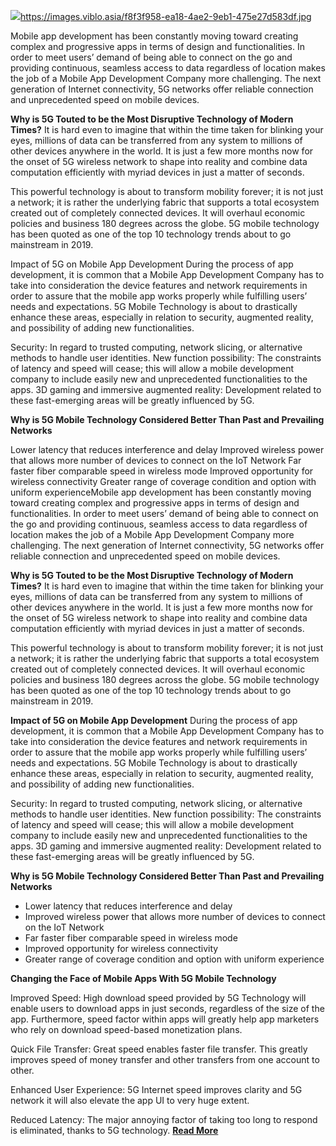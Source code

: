 ![](https://images.viblo.asia/f8f3f958-ea18-4ae2-9eb1-475e27d583df.jpg)https://images.viblo.asia/f8f3f958-ea18-4ae2-9eb1-475e27d583df.jpg

Mobile app development has been constantly moving toward creating complex and progressive apps in terms of design and functionalities. In order to meet users’ demand of being able to connect on the go and providing continuous, seamless access to data regardless of location makes the job of a Mobile App Development Company more challenging. The next generation of Internet connectivity, 5G networks offer reliable connection and unprecedented speed on mobile devices.

**Why is 5G Touted to be the Most Disruptive Technology of Modern Times?**
It is hard even to imagine that within the time taken for blinking your eyes, millions of data can be transferred from any system to millions of other devices anywhere in the world. It is just a few more months now for the onset of 5G wireless network to shape into reality and combine data computation efficiently with myriad devices in just a matter of seconds.

This powerful technology is about to transform mobility forever; it is not just a network; it is rather the underlying fabric that supports a total ecosystem created out of completely connected devices. It will overhaul economic policies and business 180 degrees across the globe. 5G mobile technology has been quoted as one of the top 10 technology trends about to go mainstream in 2019.

Impact of 5G on Mobile App Development
During the process of app development, it is common that a Mobile App Development Company has to take into consideration the device features and network requirements in order to assure that the mobile app works properly while fulfilling users’ needs and expectations.  5G Mobile Technology is about to drastically enhance these areas, especially in relation to security, augmented reality, and possibility of adding new functionalities.

Security: In regard to trusted computing, network slicing, or alternative methods to handle user identities.
New function possibility: The constraints of latency and speed will cease; this will allow a mobile development company to include easily new and unprecedented functionalities to the apps.
3D gaming and immersive augmented reality: Development related to these fast-emerging areas will be greatly influenced by 5G.

**Why is 5G Mobile Technology Considered Better Than Past and Prevailing Networks**

Lower latency that reduces interference and delay
Improved wireless power that allows more number of devices to connect on the IoT Network
Far faster fiber comparable speed in wireless mode
Improved opportunity for wireless connectivity
Greater range of coverage condition and option with uniform experienceMobile app development has been constantly moving toward creating complex and progressive apps in terms of design and functionalities. In order to meet users’ demand of being able to connect on the go and providing continuous, seamless access to data regardless of location makes the job of a Mobile App Development Company more challenging. The next generation of Internet connectivity, 5G networks offer reliable connection and unprecedented speed on mobile devices.

**Why is 5G Touted to be the Most Disruptive Technology of Modern Times?**
It is hard even to imagine that within the time taken for blinking your eyes, millions of data can be transferred from any system to millions of other devices anywhere in the world. It is just a few more months now for the onset of 5G wireless network to shape into reality and combine data computation efficiently with myriad devices in just a matter of seconds.

This powerful technology is about to transform mobility forever; it is not just a network; it is rather the underlying fabric that supports a total ecosystem created out of completely connected devices. It will overhaul economic policies and business 180 degrees across the globe. 5G mobile technology has been quoted as one of the top 10 technology trends about to go mainstream in 2019.

**Impact of 5G on Mobile App Development**
During the process of app development, it is common that a Mobile App Development Company has to take into consideration the device features and network requirements in order to assure that the mobile app works properly while fulfilling users’ needs and expectations.  5G Mobile Technology is about to drastically enhance these areas, especially in relation to security, augmented reality, and possibility of adding new functionalities.

Security: In regard to trusted computing, network slicing, or alternative methods to handle user identities.
New function possibility: The constraints of latency and speed will cease; this will allow a mobile development company to include easily new and unprecedented functionalities to the apps.
3D gaming and immersive augmented reality: Development related to these fast-emerging areas will be greatly influenced by 5G.

**Why is 5G Mobile Technology Considered Better Than Past and Prevailing Networks**

* Lower latency that reduces interference and delay
* Improved wireless power that allows more number of devices to connect on the IoT Network
* Far faster fiber comparable speed in wireless mode
* Improved opportunity for wireless connectivity
* Greater range of coverage condition and option with uniform experience

**Changing the Face of Mobile Apps With 5G Mobile Technology**

Improved Speed: High download speed provided by 5G Technology will enable users to download apps in just seconds, regardless of the size of the app. Furthermore, speed factor within apps will greatly help app marketers who rely on download speed-based monetization plans.

Quick File Transfer: Great speed enables faster file transfer. This greatly improves speed of money transfer and other transfers from one account to other.

Enhanced User Experience: 5G Internet speed improves clarity and 5G network it will also elevate the app UI to very huge extent.

Reduced Latency: The major annoying factor of taking too long to respond is eliminated, thanks to 5G technology. **[Read More](https://www.w2ssolutions.com/blog/5g-mobile-technology/)**